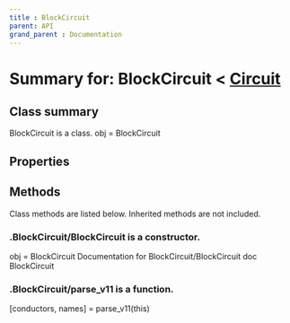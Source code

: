 ```yaml
---
title : BlockCircuit
parent: API
grand_parent : Documentation
---
```

# Summary for: **BlockCircuit**  < [Circuit](Circuit.html)

## Class summary

BlockCircuit is a class.
obj = BlockCircuit

## Properties


## Methods

Class methods are listed below. Inherited methods are not included.

### .**BlockCircuit**/BlockCircuit is a constructor.
obj = BlockCircuit
Documentation for BlockCircuit/BlockCircuit
doc BlockCircuit

### .BlockCircuit/**parse_v11** is a function.
[conductors, names] = parse_v11(this)


